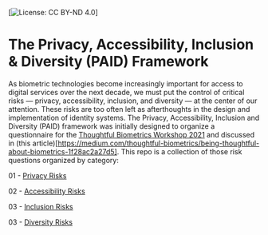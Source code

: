 [![License: CC BY-ND 4.0](https://licensebuttons.net/l/by-nd/4.0/80x15.png)]

# The Privacy, Accessibility, Inclusion & Diversity (PAID) Framework

As biometric technologies become increasingly important for access to digital services over the next decade, we must put the control of critical risks — privacy, accessibility, inclusion, and diversity — at the center of our attention. These risks are too often left as afterthoughts in the design and implementation of identity systems.  The Privacy, Accessibility, Inclusion and Diversity (PAID) framework was initially designed to organize a questionnaire for the [Thoughtful Biometrics Workshop 2021](https://thoughfulbiometrics.org) and discussed in (this article)[https://medium.com/thoughtful-biometrics/being-thoughtful-about-biometrics-1f28ac2a27d5].  This repo is a collection of those risk questions organized by category:

01 - [Privacy Risks](https://github.com/thoughtfulbiometrics/paid/blob/master/01%20Privacy.md)

02 - [Accessibility Risks](https://github.com/thoughtfulbiometrics/paid/blob/master/02%20Accessibility.md)

03 - [Inclusion Risks](https://github.com/thoughtfulbiometrics/paid/blob/master/03%20Inclusion.md)

03 - [Diversity Risks](https://github.com/thoughtfulbiometrics/paid/blob/master/04%20Diversity.md)
